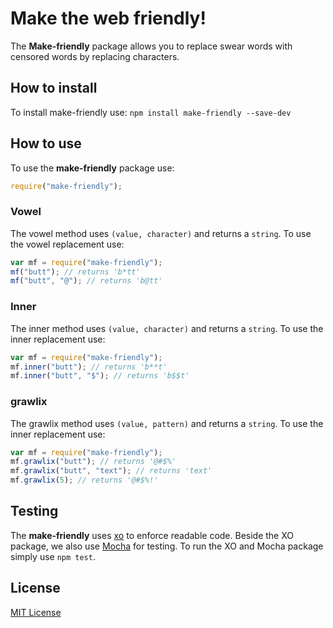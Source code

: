 # Make the web friendly!

The **Make-friendly** package allows you to replace swear words with censored words by replacing characters.

## How to install

To install make-friendly use:
`npm install make-friendly --save-dev`

## How to use

To use the **make-friendly** package use:

```javascript
require("make-friendly");
```

### Vowel

The vowel method uses `(value, character)` and returns a `string`.
To use the vowel replacement use:

```javascript
var mf = require("make-friendly");
mf("butt"); // returns 'b*tt'
mf("butt", "@"); // returns 'b@tt'
```

### Inner

The inner method uses `(value, character)` and returns a `string`.
To use the inner replacement use:

```javascript
var mf = require("make-friendly");
mf.inner("butt"); // returns 'b**t'
mf.inner("butt", "$"); // returns 'b$$t'
```

### grawlix

The grawlix method uses `(value, pattern)` and returns a `string`.
To use the inner replacement use:

```javascript
var mf = require("make-friendly");
mf.grawlix("butt"); // returns '@#$%'
mf.grawlix("butt", "text"); // returns 'text'
mf.grawlix(5); // returns '@#$%!'
```

## Testing

The **make-friendly** uses [xo](https://www.npmjs.com/package/xo) to enforce readable code.
Beside the XO package, we also use [Mocha](https://www.npmjs.com/package/mocha) for testing.
To run the XO and Mocha package simply use `npm test`.

## License

[MIT License](https://github.com/timruiterkamp/make-friendly/blob/master/License.txt)
